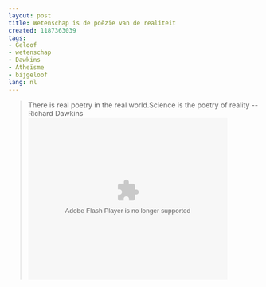 ```yaml
---
layout: post
title: Wetenschap is de poëzie van de realiteit
created: 1187363039
tags:
- Geloof
- wetenschap
- Dawkins
- Atheïsme
- bijgeloof
lang: nl
---
```

> There is real poetry in the real world.Science is the poetry of reality  --Richard Dawkins<embed style="width:400px; height:326px;" id="VideoPlayback" type="application/x-shockwave-flash" src="http://video.google.com/googleplayer.swf?docId=8669488783707640763&hl=nl" flashvars=""> </embed><!--break-->
